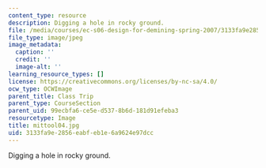 ```yaml
---
content_type: resource
description: Digging a hole in rocky ground.
file: /media/courses/ec-s06-design-for-demining-spring-2007/3133fa9e2856eabfeb1e6a9624e97dcc_mittool04.jpg
file_type: image/jpeg
image_metadata:
  caption: ''
  credit: ''
  image-alt: ''
learning_resource_types: []
license: https://creativecommons.org/licenses/by-nc-sa/4.0/
ocw_type: OCWImage
parent_title: Class Trip
parent_type: CourseSection
parent_uid: 99ecbfa6-ce5e-d537-8b6d-181d91efeba3
resourcetype: Image
title: mittool04.jpg
uid: 3133fa9e-2856-eabf-eb1e-6a9624e97dcc
---
```

Digging a hole in rocky ground.